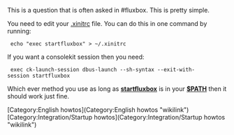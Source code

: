 This is a question that is often asked in \#fluxbox. This is pretty simple.

You need to edit your [.xinitrc](.xinitrc "wikilink") file. You can do this in one command by running:

` echo "exec startfluxbox" > ~/.xinitrc`

If you want a consolekit session then you need:

` exec ck-launch-session dbus-launch --sh-syntax --exit-with-session startfluxbox`

Which ever method you use as long as **[startfluxbox](Howto_edit_the_startup_file "wikilink")** is in your **[\$PATH]($PATH "wikilink")** then it should work just fine.

[Category:English howtos](Category:English howtos "wikilink") [Category:Integration/Startup howtos](Category:Integration/Startup howtos "wikilink")
